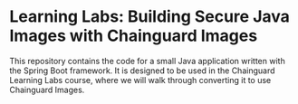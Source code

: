 # Learning Labs: Building Secure Java Images with Chainguard Images

This repository contains the code for a small Java application written with the Spring Boot framework. It is designed
to be used in the Chainguard Learning Labs course, where we will walk through converting it to use Chainguard Images.
